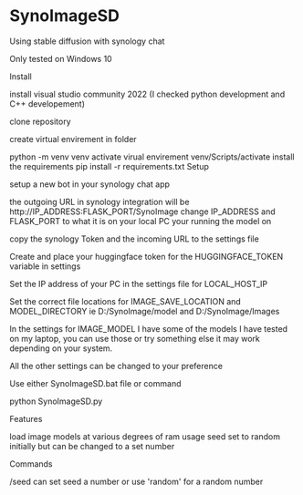 # SynoImageSD
Using stable diffusion with synology chat

Only tested on Windows 10

Install

install visual studio community 2022 (I checked python development and C++ developement)

clone repository

create virtual envirement in folder

python -m venv venv
activate virual envirement
venv/Scripts/activate
install the requirements
pip install -r requirements.txt
Setup

setup a new bot in your synology chat app

the outgoing URL in synology integration will be http://IP_ADDRESS:FLASK_PORT/SynoImage change IP_ADDRESS and FLASK_PORT to what it is on your local PC your running the model on

copy the synology Token and the incoming URL to the settings file

Create and place your huggingface token for the HUGGINGFACE_TOKEN variable in settings

Set the IP address of your PC in the settings file for LOCAL_HOST_IP

Set the correct file locations for IMAGE_SAVE_LOCATION and MODEL_DIRECTORY ie D:/SynoImage/model and D:/SynoImage/Images

In the settings for IMAGE_MODEL I have some of the models I have tested on my laptop, you can use those or try something else it may work depending on your system.

All the other settings can be changed to your preference

Use either SynoImageSD.bat file or command

python SynoImageSD.py

Features

load image models at various degrees of ram usage
seed set to random initially but can be changed to a set number 

Commands

/seed can set seed a number or use 'random' for a random number
